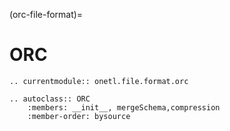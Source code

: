 (orc-file-format)=

# ORC

```{eval-rst}
.. currentmodule:: onetl.file.format.orc
```

```{eval-rst}
.. autoclass:: ORC
    :members: __init__, mergeSchema,compression
    :member-order: bysource
```
